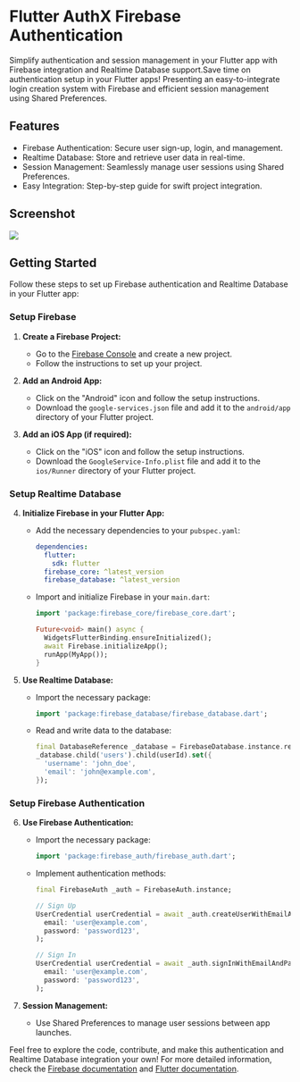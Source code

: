 # Flutter AuthX Firebase Authentication

Simplify authentication and session management in your Flutter app with Firebase integration and Realtime Database support.Save time on authentication setup in your Flutter apps! Presenting an easy-to-integrate login creation system with Firebase and efficient session management using Shared Preferences.

## Features
- Firebase Authentication: Secure user sign-up, login, and management.
- Realtime Database: Store and retrieve user data in real-time.
- Session Management: Seamlessly manage user sessions using Shared Preferences.
- Easy Integration: Step-by-step guide for swift project integration.

## Screenshot 

<img src="demp.png">

## Getting Started

Follow these steps to set up Firebase authentication and Realtime Database in your Flutter app:

### Setup Firebase

1. **Create a Firebase Project:**
   - Go to the [Firebase Console](https://console.firebase.google.com/) and create a new project.
   - Follow the instructions to set up your project.

2. **Add an Android App:**
   - Click on the "Android" icon and follow the setup instructions.
   - Download the `google-services.json` file and add it to the `android/app` directory of your Flutter project.

3. **Add an iOS App (if required):**
   - Click on the "iOS" icon and follow the setup instructions.
   - Download the `GoogleService-Info.plist` file and add it to the `ios/Runner` directory of your Flutter project.

### Setup Realtime Database

4. **Initialize Firebase in your Flutter App:**
   - Add the necessary dependencies to your `pubspec.yaml`:
     ```yaml
     dependencies:
       flutter:
         sdk: flutter
       firebase_core: ^latest_version
       firebase_database: ^latest_version
     ```
   - Import and initialize Firebase in your `main.dart`:
     ```dart
     import 'package:firebase_core/firebase_core.dart';

     Future<void> main() async {
       WidgetsFlutterBinding.ensureInitialized();
       await Firebase.initializeApp();
       runApp(MyApp());
     }
     ```

5. **Use Realtime Database:**
   - Import the necessary package:
     ```dart
     import 'package:firebase_database/firebase_database.dart';
     ```
   - Read and write data to the database:
     ```dart
     final DatabaseReference _database = FirebaseDatabase.instance.reference();
     _database.child('users').child(userId).set({
       'username': 'john_doe',
       'email': 'john@example.com',
     });
     ```

### Setup Firebase Authentication

6. **Use Firebase Authentication:**
   - Import the necessary package:
     ```dart
     import 'package:firebase_auth/firebase_auth.dart';
     ```
   - Implement authentication methods:
     ```dart
     final FirebaseAuth _auth = FirebaseAuth.instance;

     // Sign Up
     UserCredential userCredential = await _auth.createUserWithEmailAndPassword(
       email: 'user@example.com',
       password: 'password123',
     );

     // Sign In
     UserCredential userCredential = await _auth.signInWithEmailAndPassword(
       email: 'user@example.com',
       password: 'password123',
     );
     ```

7. **Session Management:**
   - Use Shared Preferences to manage user sessions between app launches.

Feel free to explore the code, contribute, and make this authentication and Realtime Database integration your own!
For more detailed information, check the [Firebase documentation](https://firebase.flutter.dev/) and [Flutter documentation](https://flutter.dev/docs).
